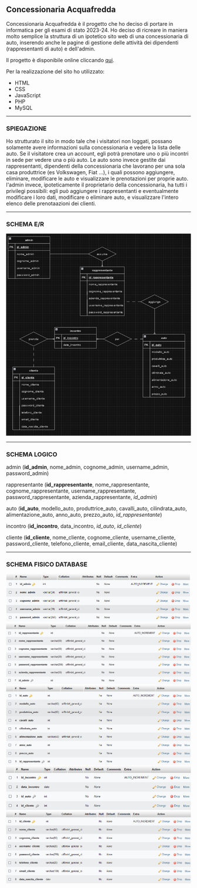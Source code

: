 ## Concessionaria Acquafredda
Concessionaria Acquafredda è il progetto che ho deciso di portare in informatica per gli esami di stato 2023-24. Ho deciso di ricreare in maniera molto semplice la struttura di un ipotetico sito web di una concessionaria di auto, inserendo anche le pagine di gestione delle attività dei dipendenti (rappresentanti di auto) e dell'admin.

Il progetto è disponibile online cliccando [qui](https://acquafreddafrancesco.altervista.org/).

Per la realizzazione del sito ho utilizzato:
- HTML
- CSS
- JavaScript
- PHP
- MySQL

***

### SPIEGAZIONE
Ho strutturato il sito in modo tale che i visitatori non loggati, possano solamente avere informazioni sulla concessionaria e vedere la lista delle auto. Se il visitatore crea un account, egli potrà prenotare uno o più incontri in sede per vedere una o più auto. Le auto sono invece gestite dai rappresentanti, dipendenti della concessionaria che lavorano per una sola casa produttrice (es Volkswagen, Fiat ...), i quali possono aggiungere, eliminare, modificare le auto e visualizzare le prenotazioni per proprie auto. l'admin invece, ipoteticamente il proprietario della concessionaria, ha tutti i privilegi possibili: egli può aggiungere i rappresentanti e eventualmente modificare i loro dati, modificare o eliminare auto, e visualizzare l'intero elenco delle prenotaazioni dei clienti.

***

### SCHEMA E/R
![Schema E/R](schemi/schemaER.png)

***

### SCHEMA LOGICO

admin (**id_admin**, nome_admin, cognome_admin, username_admin, password_admin)

rappresentante (**id_rappresentante**, nome_rappresentante, cognome_rappresentante, username_rappresentante, password_rappresentante, azienda_rappresentante, _id_admin_)

auto (**id_auto**, modello_auto, produttrice_auto, cavalli_auto, cilindrata_auto, alimentazione_auto, anno_auto, prezzo_auto, _id_rappresentante_)

incontro (**id_incontro**, data_incontro, _id_auto_, _id_cliente_)

cliente (**id_cliente**, nome_cliente, cognome_cliente, username_cliente, password_cliente, telefono_cliente, email_cliente, data_nascita_cliente)

***

### SCHEMA FISICO DATABASE

![admin](screenDB/admin.png)
![rappresentante](screenDB/rappresentante.png)
![auto](screenDB/auto.png)
![incontro](screenDB/incontro.png)
![cliente](screenDB/cliente.png)
